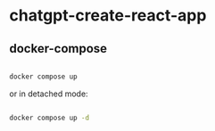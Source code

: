 # chatgpt-create-react-app

## docker-compose


````bash

docker compose up

````

or in detached mode:

````bash

docker compose up -d

````


